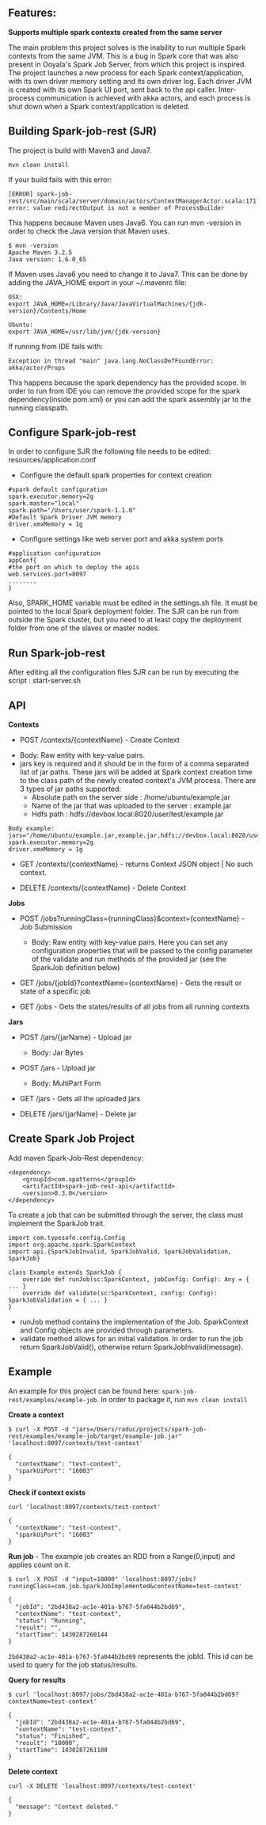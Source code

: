 ## Features:

**Supports multiple spark contexts created from the same server**

The main problem this project solves is the inability to run multiple Spark contexts from the same JVM. This is a bug in Spark core that was also present in Ooyala's Spark Job Server, from which this project is inspired. The project launches a new process for each Spark context/application, with its own driver memory setting and its own driver log. Each driver JVM is created with its own Spark UI port, sent back to the api caller. Inter-process communication is achieved with akka actors, and each process is shut down when a Spark context/application is deleted.

## Building Spark-job-rest (SJR)

The project is build with Maven3 and Java7.
```
mvn clean install
```

If your build fails with this error:
```
[ERROR] spark-job-rest/src/main/scala/server/domain/actors/ContextManagerActor.scala:171: error: value redirectOutput is not a member of ProcessBuilder
```
This happens because Maven uses Java6. You can run mvn -version in order to check the Java version that Maven uses.
```
$ mvn -version
Apache Maven 3.2.5
Java version: 1.6.0_65
```
If Maven uses Java6 you need to change it to Java7. This can be done by adding the JAVA_HOME export in your ~/.mavenrc file:
```
OSX:
export JAVA_HOME=/Library/Java/JavaVirtualMachines/{jdk-version}/Contents/Home
```
```
Ubuntu:
export JAVA_HOME=/usr/lib/jvm/{jdk-version}
```

If running from IDE fails with:
```
Exception in thread "main" java.lang.NoClassDefFoundError: akka/actor/Props
```
This happens because the spark dependency has the provided scope. In order to run from IDE you can remove the provided scope for the spark dependency(inside pom.xml) or you can add the spark assembly jar to the running classpath.

## Configure Spark-job-rest

In order to configure SJR the following file needs to be edited: resources/application.conf

* Configure the default spark properties for context creation
``` 
#spark default configuration
spark.executor.memory=2g
spark.master="local"
spark.path="/Users/user/spark-1.1.0"
#Default Spark Driver JVM memory
driver.xmxMemory = 1g
```
* Configure settings like web server port and akka system ports
```
#application configuration
appConf{
#the port on which to deploy the apis
web.services.port=8097
........
}
```

Also, SPARK_HOME variable must be edited in the settings.sh file. It must be pointed to the local Spark deployment folder. The SJR can be run from outside the Spark cluster, but you need to at least copy the deployment folder from one of the slaves or master nodes.

## Run Spark-job-rest

After editing all the configuration files SJR can be run by executing the script : start-server.sh

## API

**Contexts**

- POST /contexts/{contextName}  -  Create Context

 * Body:  Raw entity with key-value pairs. 
 * jars key is required and it should be in the form of a comma separated list of jar paths. These jars will be added at Spark context creation time to the class path of the newly created context's JVM process. There are 3 types of jar paths supported:
    * Absolute path on the server side : /home/ubuntu/example.jar
    * Name of the jar that was uploaded to the server : example.jar
    * Hdfs path : hdfs://devbox.local:8020/user/test/example.jar
  
  ``` 
  Body example:
 jars="/home/ubuntu/example.jar,example.jar,hdfs://devbox.local:8020/user/test/example.jar”
 spark.executor.memory=2g
 driver.xmxMemory = 1g
  ```

- GET /contexts/{contextName}  -  returns Context JSON object | No such context.

- DELETE /contexts/{contextName}  -  Delete Context

**Jobs**

- POST /jobs?runningClass={runningClass}&context={contextName}  - Job Submission 

  * Body:  Raw entity with key-value pairs. Here you can set any configuration properties that will be passed to the config parameter of the validate and run methods of the provided jar (see the SparkJob definition below)

- GET /jobs/{jobId}?contextName={contextName} - Gets the result or state of a specific job

- GET /jobs - Gets the states/results of all jobs from all running contexts 

**Jars**

- POST /jars/{jarName}  - Upload jar
  * Body: Jar Bytes
  
- POST /jars  - Upload jar
  * Body: MultiPart Form

- GET /jars - Gets all the uploaded jars

- DELETE /jars/{jarName} - Delete jar

## Create Spark Job Project

Add maven Spark-Job-Rest dependency:
```
<dependency>
    <groupId>com.xpatterns</groupId>
    <artifactId>spark-job-rest-api</artifactId>
    <version>0.3.0</version>
</dependency>
```

To create a job that can be submitted through the server, the class must implement the SparkJob trait.

```
import com.typesafe.config.Config
import org.apache.spark.SparkContext
import api.{SparkJobInvalid, SparkJobValid, SparkJobValidation, SparkJob}

class Example extends SparkJob {
    override def runJob(sc:SparkContext, jobConfig: Config): Any = { ... }
    override def validate(sc:SparkContext, config: Config): SparkJobValidation = { ... }
}
```

- runJob method contains the implementation of the Job. SparkContext and Config objects are provided through parameters.
- validate method allows for an initial validation. In order to run the job return SparkJobValid(), otherwise return SparkJobInvalid(message).

## Example

An example for this project can be found here: ```spark-job-rest/examples/example-job```. In order to package it, run 
``` mvn clean install ```

**Create a context**
```
$ curl -X POST -d "jars=/Users/raduc/projects/spark-job-rest/examples/example-job/target/example-job.jar" 'localhost:8097/contexts/test-context'

{
  "contextName": "test-context",
  "sparkUiPort": "16003"
}
```

**Check if context exists**

```
curl 'localhost:8097/contexts/test-context'

{
  "contextName": "test-context",
  "sparkUiPort": "16003"
}
```

**Run job** - The example job creates an RDD from a Range(0,input) and applies count on it.

```
$ curl -X POST -d "input=10000" 'localhost:8097/jobs?runningClass=com.job.SparkJobImplemented&contextName=test-context'

{
  "jobId": "2bd438a2-ac1e-401a-b767-5fa044b2bd69",
  "contextName": "test-context",
  "status": "Running",
  "result": "",
  "startTime": 1430287260144
}
```

```2bd438a2-ac1e-401a-b767-5fa044b2bd69``` represents the jobId. This id can be used to query for the job status/results.

**Query for results**

```
$ curl 'localhost:8097/jobs/2bd438a2-ac1e-401a-b767-5fa044b2bd69?contextName=test-context'

{
  "jobId": "2bd438a2-ac1e-401a-b767-5fa044b2bd69",
  "contextName": "test-context",
  "status": "Finished",
  "result": "10000",
  "startTime": 1430287261108
}
```

**Delete context**

```
curl -X DELETE 'localhost:8097/contexts/test-context'

{
  "message": "Context deleted."
}
```
